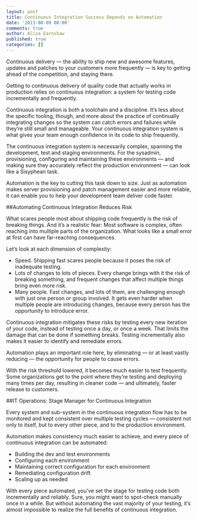 ```yaml
---
layout: post
title: Continuous Integration Success Depends on Automation
date: '2013-08-09 08:00'
comments: true
author: Aliza Earnshaw
published: true
categories: []
---
```

Continuous delivery — the ability to ship new and awesome features, updates and patches to your customers more frequently — is key to getting ahead of the competition, and staying there.

Getting to continuous delivery of quality code that actually works in production relies on continuous integration: a system for testing code incrementally and frequently.

Continuous integration is both a toolchain and a discipline. It’s less about the specific tooling, though, and more about the practice of continually integrating changes so the system can catch errors and failures while they’re still small and manageable. Your continuous integration system is what gives your team enough confidence in its code to ship frequently.<!-- more -->

The continuous integration system is necessarily complex, spanning the development, test and staging environments. For the sysadmin, provisioning, configuring and maintaining these environments — and making sure they accurately reflect the production environment — can look like a Sisyphean task.

Automation is the key to cutting this task down to size. Just as automation makes server provisioning and patch management easier and more reliable, it can enable you to help your development team deliver code faster.

##Automating Continuous Integration Reduces Risk

What scares people most about shipping code frequently is the risk of breaking things. And it’s a realistic fear: Most software is complex, often reaching into multiple parts of the organization. What looks like a small error at first can have far-reaching consequences.

Let’s look at each dimension of complexity:

* Speed. Shipping fast scares people because it poses the risk of inadequate testing.
* Lots of changes to lots of pieces. Every change brings with it the risk of breaking something, and frequent changes that affect multiple things bring even more risk.
* Many people. Fast changes, and lots of them, are challenging enough with just one person or group involved. It gets even harder when multiple people are introducing changes, because every person has the opportunity to introduce error.

Continuous integration mitigates these risks by testing every new iteration of your code, instead of testing once a day, or once a week. That limits the damage that can be done if something breaks. Testing incrementally also makes it easier to identify and remediate errors.

Automation plays an important role here, by eliminating — or at least vastly reducing — the opportunity for people to cause errors.

With the risk threshold lowered, it becomes much easier to test frequently. Some organizations get to the point where they’re testing and deploying many times per day, resulting in cleaner code — and ultimately, faster release to customers.

##IT Operations: Stage Manager for Continuous Integration

Every system and sub-system in the continuous integration flow has to be monitored and kept consistent over multiple testing cycles — consistent not only to itself, but to every other piece, and to the production environment.

Automation makes consistency much easier to achieve, and every piece of continuous integration can be automated:

* Building the dev and test environments
* Configuring each environment
* Maintaining correct configuration for each environment
* Remediating configuration drift
* Scaling up as needed

With every piece automated, you’ve set the stage for testing code both incrementally and reliably. Sure, you might want to spot-check manually once in a while. But without automating the vast majority of your testing, it’s almost impossible to realize the full benefits of continuous integration.
